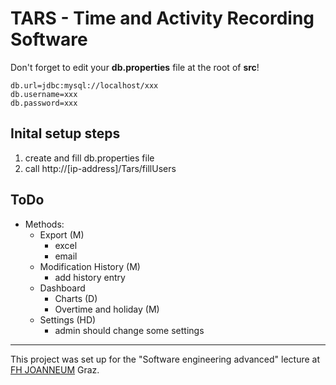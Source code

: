 # TARS - Time and Activity Recording Software

Don't forget to edit your **db.properties** file at the root of **src**!

```
db.url=jdbc:mysql://localhost/xxx
db.username=xxx
db.password=xxx
```

## Inital setup steps
1. create and fill db.properties file
2. call http://[ip-address]/Tars/fillUsers

## ToDo
* Methods:
    * Export (M)
        * excel
        * email
    * Modification History (M)
        * add history entry
    * Dashboard
        * Charts (D)
        * Overtime and holiday (M)
    * Settings (HD)
        * admin should change some settings

---
This project was set up for the "Software engineering advanced" lecture at [FH JOANNEUM](https://www.fh-joanneum.at/) Graz.
